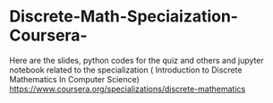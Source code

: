 # Discrete-Math-Speciaization-Coursera-
Here  are  the  slides, python  codes  for  the  quiz  and  others  and  jupyter  notebook  related
 to  the  specialization  ( Introduction  to  Discrete  Mathematics  In  Computer  Science)
https://www.coursera.org/specializations/discrete-mathematics
